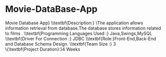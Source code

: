 # Movie-DataBase-App
Movie Database App}
\\\textbf{Description:}
\\The application allows information retrieval from database.The database stores information related to films .
\\\textbf{Programming Languages  Used :} Java,Swings,MySQL
\\\textbf{Driver For Connection :} JDBC
\\\textbf{Role:}Front-End,Back-End and  Database Schema Design.
\\\textbf{Team Size :} 3   
 \\{\textbf{Project Duration}:}4 Weeks

